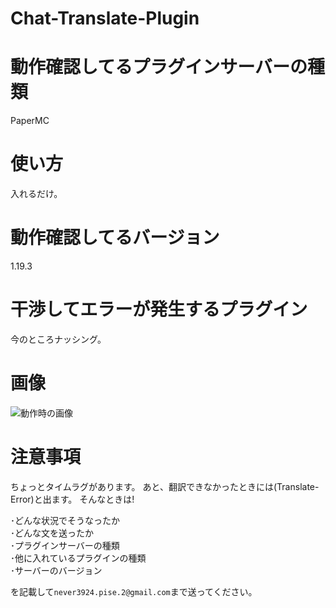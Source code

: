 # Chat-Translate-Plugin
# 動作確認してるプラグインサーバーの種類
PaperMC

# 使い方
入れるだけ。

# 動作確認してるバージョン
1.19.3

# 干渉してエラーが発生するプラグイン
今のところナッシング。

# 画像
<img src="https://s.kota2.net/1681026790.jpg" alt="動作時の画像" title="動作時の画像">

# 注意事項
ちょっとタイムラグがあります。
あと、翻訳できなかったときには(Translate-Error)と出ます。
そんなときは!

･どんな状況でそうなったか<br>
･どんな文を送ったか<br>
･プラグインサーバーの種類<br>
･他に入れているプラグインの種類<br>
･サーバーのバージョン<br>

を記載して```never3924.pise.2@gmail.com```まで送ってください。
